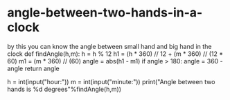 # angle-between-two-hands-in-a-clock
by this you can know the angle between small hand and big hand in the clock
def findAngle(h,m):
    h = h % 12
    h1 = (h * 360) // 12 + (m * 360) // (12 * 60)
    m1 = (m * 360) // (60)
    angle = abs(h1 - m1)
    if angle > 180:
        angle = 360 - angle
    return angle

h = int(input("hour:"))
m = int(input("minute:"))
print("Angle between two hands is %d degrees"%findAngle(h,m))
